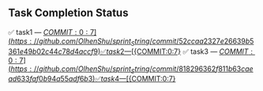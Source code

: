 ## Task Completion Status
✅ task1 — [${COMMIT:0:7}](https://github.com/OlhenShu/sprint_String/commit/52ccaa2327e26639b5361e49b02c44c78d4accf9)
✅ task2 — [${COMMIT:0:7}](https://github.com/OlhenShu/sprint_String/commit/9c798fac4a41c4002ffc9f43a179014db786c652)
✅ task3 — [${COMMIT:0:7}](https://github.com/OlhenShu/sprint_String/commit/818296362f811b63caead633faf0b94a55adf6b3)
✅ task4 — [${COMMIT:0:7}](https://github.com/OlhenShu/sprint_String/commit/0361190ed96272dea490a265079842ce2c1baadd)

